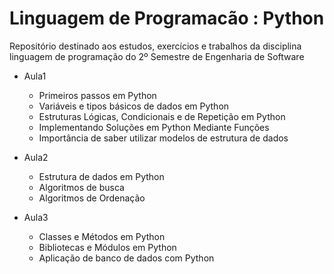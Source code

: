 # Linguagem de Programacão : Python

Repositório destinado aos estudos, exercícios e trabalhos da disciplina linguagem de programação do 2º Semestre de Engenharia de Software

- Aula1
  - Primeiros passos em Python
  - Variáveis e tipos básicos de dados em Python
  - Estruturas Lógicas, Condicionais e de Repetição em Python
  - Implementando Soluções em Python Mediante Funções
  - Importância de saber utilizar modelos de estrutura de dados

- Aula2
  - Estrutura de dados em Python
  - Algoritmos de busca
  - Algoritmos de Ordenação

- Aula3
  - Classes e Métodos em Python
  - Bibliotecas e Módulos em Python
  - Aplicação de banco de dados com Python
   